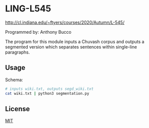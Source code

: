 # LING-L545

http://cl.indiana.edu/~ftyers/courses/2020/Autumn/L-545/

Programmed by: Anthony Bucco

The program for this module inputs a Chuvash corpus and outputs a segmented version which separates sentences within single-line paragraphs. 

## Usage

Schema:

```bash
# inputs wiki.txt, outputs segd_wiki.txt
cat wiki.txt | python3 segmentation.py
```

## License

[MIT](https://choosealicense.com/licenses/mit/)
